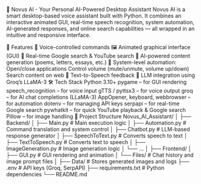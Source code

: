 🧠 Novus AI - Your Personal AI-Powered Desktop Assistant
Novus AI is a smart desktop-based voice assistant built with Python. It combines an interactive animated GUI, real-time speech recognition, system automation, AI-generated responses, and online search capabilities — all wrapped in an intuitive and responsive interface.

🚀 Features
🎤 Voice-controlled commands
🖼️ Animated graphical interface (GUI)
🔎 Real-time Google search & YouTube search
🤖 AI-powered content generation (poems, letters, essays, etc.)
📁 System-level automation:
Open/close applications
Control volume (mute/unmute, volume up/down)
Search content on web
📄 Text-to-Speech feedback
🧠 LLM integration using Groq’s LLaMA-3
🛠️ Tech Stack
Python 3.10+
pygame – for GUI rendering
speech_recognition – for voice input
gTTS / pyttsx3 – for voice output
groq – for AI chat completions (LLaMA-3)
AppOpener, keyboard, webbrowser – for automation
dotenv – for managing API keys
serpapi – for real-time Google search
pywhatkit – for quick YouTube playback & Google search
Pillow – for image handling
📂 Project Structure
Novus_AI_Assistant/
│
├── Backend/
│ ├── Main.py # Main execution logic
│ ├── Automation.py # Command translation and system control
│ ├── Chatbot.py # LLM-based response generator
│ ├── SpeechToText.py # Converts speech to text
│ ├── TextToSpeech.py # Converts text to speech
│ ├── ImageGeneration.py # Image generation logic
│ └── ...
│
├── Frontend/
│ ├── GUI.py # GUI rendering and animation
│ └── Files/ # Chat history and image prompt files
│
├── Data/ # Stores generated images and logs
├── .env # API keys (Groq, SerpAPI)
├── requirements.txt # Python dependencies
└── README.md
